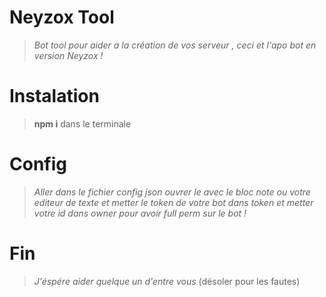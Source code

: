 # Neyzox Tool

> *Bot tool pour aider a la création de vos serveur , ceci et l'apo bot en version Neyzox  !*

# Instalation

> **npm i** dans le terminale

# Config

> *Aller dans le fichier config json ouvrer le avec le bloc note ou votre editeur de texte et metter le token de votre bot dans token
et metter votre id dans owner pour avoir full perm sur le bot !*

# Fin

> *J'éspére aider  quelque un d'entre vous* (désoler pour les fautes)
